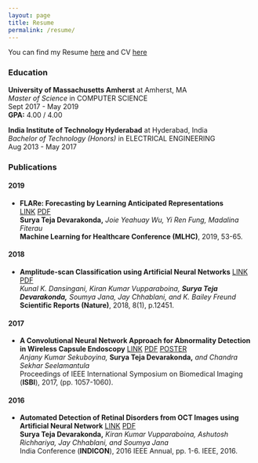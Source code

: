 ```yaml
---
layout: page
title: Resume
permalink: /resume/
---
```


You can find my Resume [here](docs/resume.pdf) and CV [here](docs/cv.pdf)

### Education
**University of Massachusetts Amherst** at Amherst, MA  
*Master of Science* in COMPUTER SCIENCE  
Sept 2017 - May 2019  
**GPA:** 4.00 / 4.00

**India Institute of Technology Hyderabad** at Hyderabad, India  
*Bachelor of Technology (Honors)* in ELECTRICAL ENGINEERING  
Aug 2013 - May 2017

### Publications
#### 2019
- **FLARe: Forecasting by Learning Anticipated Representations**  
[LINK](https://arxiv.org/abs/1904.08930)
[PDF](http://proceedings.mlr.press/v106/devarakonda19a/devarakonda19a.pdf)  
**Surya Teja Devarakonda,** *Joie Yeahuay Wu, Yi Ren Fung, Madalina Fiterau*    
**Machine Learning for Healthcare Conference (MLHC)**, 2019, 53-65.

#### 2018
- **Amplitude-scan Classification using Artificial Neural Networks**
[LINK](https://www.nature.com/articles/s41598-018-31021-4) 
[PDF](https://www.dropbox.com/s/hd5zad3u6u318xz/Scientific%20Reports%2018%3A%20Amplitude-scan%20classification%20using%20artificial%20neural%20networks.pdf?dl=0)  
*Kunal K. Dansingani, Kiran Kumar Vupparaboina,* ***Surya Teja Devarakonda,*** *Soumya Jana, Jay Chhablani, and K. Bailey Freund*  
**Scientific Reports (Nature)**, 2018, 8(1), p.12451. 

#### 2017
- **A Convolutional Neural Network Approach for Abnormality Detection in Wireless Capsule Endoscopy** 
[LINK](https://ieeexplore.ieee.org/document/7950698/}) 
[PDF](https:g/www.dropbox.com/s/hcm0u34kcagzfvs/ISBI2017\g3A%20A%20Convolutional%20Neural%20Network%20Approach%20for%20Abnormality%20Detection%20in%20Wireless%20Capsule%20Endoscopy%20images.pdf?dl=0) 
[POSTER](https://www.dropbox.com/s/ntk0rxf7r5zt1dx/ISBI%2017%3A%20Poster.pdf?dl=0)  
*Anjany Kumar Sekuboyina,* **Surya Teja Devarakonda,** *and Chandra Sekhar Seelamantula*  
Proceedings of IEEE International Symposium on Biomedical Imaging (**ISBI**), 2017, (pp. 1057-1060).  

#### 2016
- **Automated Detection of Retinal Disorders from OCT Images using Artificial Neural Network**
[LINK](https://ieeexplore.ieee.org/abstract/document/7838882/) 
[PDF](https://www.dropbox.com/s/rvrnnrgoj6z29ik/INDICON\%2016\%3A\%20Automated\%20Detection\%20of\%20Retinal\%20Disorders\%20from\%20OCT\%20Images\%20using\%20Artificial\%20Neural\%20Network.pdf?dl=0)  
**Surya Teja Devarakonda,** *Kiran Kumar Vupparaboina, Ashutosh Richhariya, Jay Chhablani, and Soumya Jana*  
India Conference (**INDICON**), 2016 IEEE Annual, pp. 1-6. IEEE, 2016.
